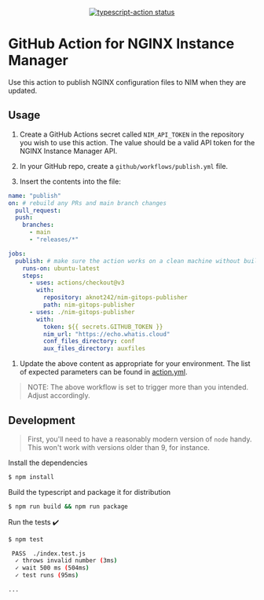 <p align="center">
  <a href="https://github.com/aknot242/nim-gitops-publisher/actions"><img alt="typescript-action status" src="https://github.com/aknot242/nim-gitops-publisher/workflows/build-test/badge.svg"></a>
</p>

# GitHub Action for NGINX Instance Manager

Use this action to publish NGINX configuration files to NIM when they are updated.

## Usage

1. Create a GitHub Actions secret called `NIM_API_TOKEN` in the repository you wish to use this action. The value should be a valid API token for the NGINX Instance Manager API.

1. In your GitHub repo, create a `github/workflows/publish.yml` file.

1. Insert the contents into the file:

```yaml
name: "publish"
on: # rebuild any PRs and main branch changes
  pull_request:
  push:
    branches:
      - main
      - "releases/*"

jobs:
  publish: # make sure the action works on a clean machine without building
    runs-on: ubuntu-latest
    steps:
      - uses: actions/checkout@v3
        with:
          repository: aknot242/nim-gitops-publisher
          path: nim-gitops-publisher
      - uses: ./nim-gitops-publisher
        with:
          token: ${{ secrets.GITHUB_TOKEN }}
          nim_url: "https://echo.whatis.cloud"
          conf_files_directory: conf
          aux_files_directory: auxfiles
```

1. Update the above content as appropriate for your environment. The list of expected parameters can be found in [action.yml](action.yml).

> NOTE: The above workflow is set to trigger more than you intended. Adjust accordingly.

## Development

> First, you'll need to have a reasonably modern version of `node` handy. This won't work with versions older than 9, for instance.

Install the dependencies  
```bash
$ npm install
```

Build the typescript and package it for distribution
```bash
$ npm run build && npm run package
```

Run the tests :heavy_check_mark:  
```bash
$ npm test

 PASS  ./index.test.js
  ✓ throws invalid number (3ms)
  ✓ wait 500 ms (504ms)
  ✓ test runs (95ms)

...
```
